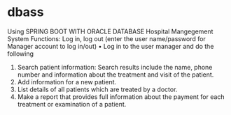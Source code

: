 # dbass
Using SPRING BOOT WITH ORACLE DATABASE
Hospital Mangegement System
Functions:
Log in, log out (enter the user name/password for Manager account to log
in/out)
• Log in to the user manager and do the following
1. Search patient information: Search results include the name, phone number
and information about the treatment and visit of the patient.
2. Add information for a new patient.
3. List details of all patients which are treated by a doctor.
4. Make a report that provides full information about the payment for each
treatment or examination of a patient.
